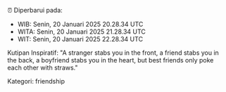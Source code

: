 ⏰ Diperbarui pada:
- WIB: Senin, 20 Januari 2025 20.28.34 UTC
- WITA: Senin, 20 Januari 2025 21.28.34 UTC
- WIT: Senin, 20 Januari 2025 22.28.34 UTC

Kutipan Inspiratif:
"A stranger stabs you in the front, a friend stabs you in the back, a boyfriend stabs you in the heart, but best friends only poke each other with straws."


Kategori: friendship

